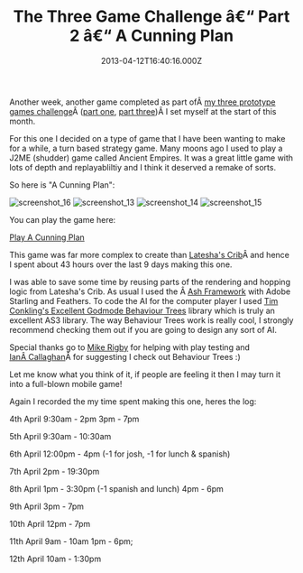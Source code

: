 ﻿---
coverImage: /posts/the-three-game-challenge-part-2-a-cunning-plan/cover.jpg
date: "2013-04-12T16:40:16.000Z"
tags:
  - ash
  - challenge
  - feathers
  - flash
  - game
  - mobile
  - rts
  - starling
  - web
title: The Three Game Challenge â€“ Part 2 â€“ A Cunning Plan
oldUrl: /a-cunning-plan/the-three-game-challenge-part-2-a-cunning-plan
---

Another week, another game completed as part ofÂ [my three prototype games challenge](/posts/the-three-game-challenge/)Â ([part one](/posts/the-three-game-challenge-part-1-lateshas-crib/), [part three](/posts/the-three-game-challenge-part-3-the-family-jewels/))Â I set myself at the start of this month.

<!-- more -->

For this one I decided on a type of game that I have been wanting to make for a while, a turn based strategy game. Many moons ago I used to play a J2ME (shudder) game called Ancient Empires. It was a great little game with lots of depth and replayabliltiy and I think it deserved a remake of sorts.

So here is "A Cunning Plan":

![screenshot_16](https://www.mikecann.blog/wp-content/uploads/2013/04/screenshot_16-300x224.png) ![screenshot_13](https://www.mikecann.blog/wp-content/uploads/2013/04/screenshot_13-300x222.png)
![screenshot_14](https://www.mikecann.blog/wp-content/uploads/2013/04/screenshot_14-300x220.png) ![screenshot_15](https://www.mikecann.blog/wp-content/uploads/2013/04/screenshot_15-300x225.png)

You can play the game here:

[Play A Cunning Plan](/projects/acunningplan)

This game was far more complex to create than [Latesha's Crib](/posts/the-three-game-challenge-part-1-lateshas-crib/)Â and hence I spent about 43 hours over the last 9 days making this one.

I was able to save some time by reusing parts of the rendering and hopping logic from Latesha's Crib. As usual I used the Â [Ash Framework](https://www.ashframework.org/) with Adobe Starling and Feathers. To code the AI for the computer player I used [Tim Conkling's Excellent Godmode Behaviour Trees](https://github.com/tconkling/godmode-as3) library which is truly an excellent AS3 library. The way Behaviour Trees work is really cool, I strongly recommend checking them out if you are going to design any sort of AI.

Special thanks go to [Mike Rigby](https://www.facebook.com/mikepaulrigby) for helping with play testing and [IanÂ Callaghan](https://www.facebook.com/ian.t.callaghan)Â for suggesting I check out Behaviour Trees :)

Let me know what you think of it, if people are feeling it then I may turn it into a full-blown mobile game!

Again I recorded the my time spent making this one, heres the log:

4th April
9:30am - 2pm
3pm - 7pm

5th April
9:30am - 10:30am

6th April
12:00pm - 4pm (-1 for josh, -1 for lunch &amp; spanish)

7th April
2pm - 19:30pm

8th April
1pm - 3:30pm (-1 spanish and lunch)
4pm - 6pm

9th April
3pm - 7pm

10th April
12pm - 7pm

11th April
9am - 10am
1pm - 6pm;

12th April
10am - 1:30pm
